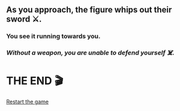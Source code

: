 ## As you approach, the figure whips out their sword ⚔️.
###  You see it running towards you. 
### *Without a weapon, you are unable to defend yourself ☠️.*

# THE END 🎬

[Restart the game](../begin-journey.md)
